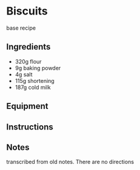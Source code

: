 # Biscuits
base recipe
## Ingredients

- 320g flour
- 9g baking powder
- 4g salt
- 115g shortening
- 187g cold milk

## Equipment

## Instructions

## Notes
transcribed from old notes. There are no directions